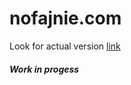 # nofajnie.com

Look for actual version [link](http://ppsirius.github.io/nofajnie/)

##### Work in progess
